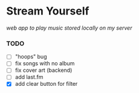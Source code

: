 # Stream Yourself

*web app to play music stored locally on my server*

### TODO

- [ ] "hoops" bug
- [ ] fix songs with no album
- [ ] fix cover art (backend)
- [ ] add last.fm
- [x] add clear button for filter